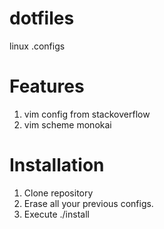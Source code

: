 dotfiles
========

linux .configs

Features
========

1. vim config from stackoverflow
2. vim scheme monokai

Installation
========

1. Clone repository
2. Erase all your previous configs.
3. Execute ./install
